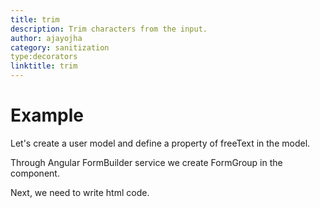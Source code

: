 ```yaml
---
title: trim
description: Trim characters from the input.
author: ajayojha
category: sanitization
type:decorators
linktitle: trim
---
```

# Example  
Let's create a user model and define a property of freeText in the model.
<div component="app-code" key="trim-add-model"></div> 

Through Angular FormBuilder service we create FormGroup in the component.

<div component="app-code" key="trim-add-component"></div> 
Next, we need to write html code.
<div component="app-code" key="trim-add-html"></div> 
<div component="app-example-runner" ref-component="app-trim-add"></div>
